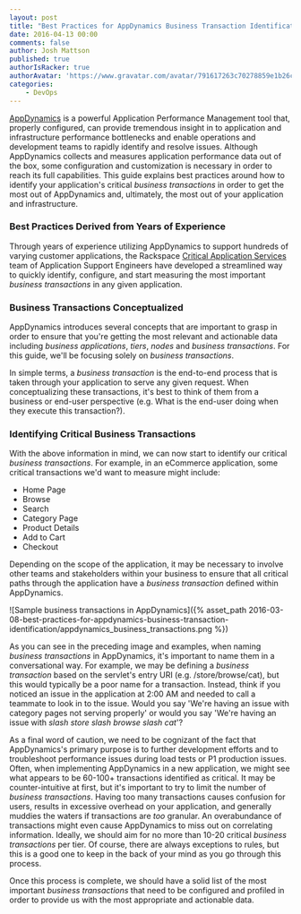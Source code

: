 ```yaml
---
layout: post
title: "Best Practices for AppDynamics Business Transaction Identification"
date: 2016-04-13 00:00
comments: false
author: Josh Mattson
published: true
authorIsRacker: true
authorAvatar: 'https://www.gravatar.com/avatar/791617263c70278859e1b26c15d13eab'
categories:
    - DevOps
---
```


[AppDynamics](https://www.appdynamics.com/) is a powerful Application Performance Management tool that, properly configured, can provide tremendous insight in to application and infrastructure performance bottlenecks and enable operations and development teams to rapidly identify and resolve issues.  Although AppDynamics collects and measures application performance data out of the box, some configuration and customization is necessary in order to reach its full capabilities.  This guide explains best practices around how to identify your application's critical _business transactions_ in order to get the most out of AppDynamics and, ultimately, the most out of your application and infrastructure.

<!-- more -->

### Best Practices Derived from Years of Experience

Through years of experience utilizing AppDynamics to support hundreds of varying  customer applications, the Rackspace [Critical Application Services](https://www.rackspace.com/en-us/enterprise-cloud-solutions/critical-applications) team of Application Support Engineers have developed a streamlined way to quickly identify, configure, and start measuring the most important _business transactions_ in any given application.

### Business Transactions Conceptualized

AppDynamics introduces several concepts that are important to grasp in order to ensure that you're getting the most relevant and actionable data including _business applications_, _tiers_, _nodes_ and _business transactions_.  For this guide, we'll be focusing solely on _business transactions_.

In simple terms, a _business transaction_ is the end-to-end process that is taken through your application to serve any given request.  When conceptualizing these transactions, it's best to think of them from a business or end-user perspective (e.g. What is the end-user doing when they execute this transaction?).

### Identifying Critical Business Transactions

With the above information in mind, we can now start to identify our critical _business transactions_.  For example, in an eCommerce application, some critical transactions we'd want to measure might include:

* Home Page
* Browse
* Search
* Category Page
* Product Details
* Add to Cart
* Checkout

Depending on the scope of the application, it may be necessary to involve other teams and stakeholders within your business to ensure that all critical paths through the application have a _business transaction_ defined within AppDynamics.

![Sample business transactions in AppDynamics]({% asset_path 2016-03-08-best-practices-for-appdynamics-business-transaction-identification/appdynamics_business_transactions.png %})

As you can see in the preceding image and examples, when naming _business transactions_ in AppDynamics, it's important to name them in a conversational way.  For example, we may be defining a _business transaction_ based on the servlet's entry URI (e.g. /store/browse/cat), but this would typically be a poor name for a transaction.  Instead, think if you noticed an issue in the application at 2:00 AM and needed to call a teammate to look in to the issue.  Would you say 'We're having an issue with category pages not serving properly' or would you say 'We're having an issue with _slash store slash browse slash cat_'?

As a final word of caution, we need to be cognizant of the fact that AppDynamics's primary purpose is to further development efforts and to troubleshoot performance issues during load tests or P1 production issues.  Often, when implementing AppDynamics in a new application, we might see what appears to be 60-100+ transactions identified as critical.  It may be counter-intuitive at first, but it's important to try to limit the number of _business transactions_.  Having too many transactions causes confusion for users, results in excessive overhead on your application, and generally muddies the waters if transactions are _too_ granular.  An overabundance of transactions might even cause AppDynamics to miss out on correlating information.  Ideally, we should aim for no more than 10-20 critical _business transactions_ per tier.  Of course, there are always exceptions to rules, but this is a good one to keep in the back of your mind as you go through this process.

Once this process is complete, we should have a solid list of the most important _business transactions_ that need to be configured and profiled in order to provide us with the most appropriate and actionable data.
